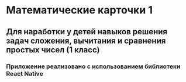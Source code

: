 # Математические карточки 1

## Для наработки у детей навыков решения задач сложения, вычитания и сравнения простых чисел (1 класс)

### Приложение реализовано с использованием библиотеки React Native
